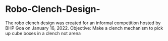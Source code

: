 # Robo-Clench-Design-
The robo clench design was created for an informal competition hosted by BHP Goa on January 16, 2022.
Objective: Make a clench mechanism to pick up cube boxes in a clench not arena 